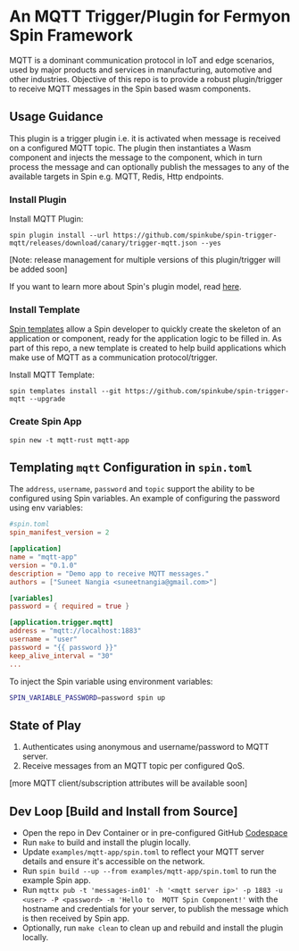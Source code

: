 # An MQTT Trigger/Plugin for Fermyon Spin Framework

MQTT is a dominant communication protocol in IoT and edge scenarios, used by major products and services in manufacturing, automotive and other industries.
Objective of this repo is to provide a robust plugin/trigger to receive MQTT messages in the Spin based wasm components.

## Usage Guidance

This plugin is a trigger plugin i.e. it is activated when message is received on a configured MQTT topic.
The plugin then instantiates a Wasm component and injects the message to the component, which in turn process the message and can optionally publish the messages to any of the available targets in Spin e.g. MQTT, Redis, Http endpoints.

### Install Plugin

Install MQTT Plugin:

```
spin plugin install --url https://github.com/spinkube/spin-trigger-mqtt/releases/download/canary/trigger-mqtt.json --yes
```

[Note: release management for multiple versions of this plugin/trigger will be added soon]

If you want to learn more about Spin's plugin model, read [here](https://www.fermyon.com/blog/managing-spin-templates-and-plugins).

### Install Template

[Spin templates](https://www.fermyon.com/blog/managing-spin-templates-and-plugins) allow a Spin developer to quickly create the skeleton of an application or component, ready for the application logic to be filled in. As part of this repo, a new template is created to help build applications which make use of MQTT as a communication protocol/trigger.

Install MQTT Template:

```
spin templates install --git https://github.com/spinkube/spin-trigger-mqtt --upgrade
```

### Create Spin App

```
spin new -t mqtt-rust mqtt-app
```

## Templating `mqtt` Configuration in `spin.toml`

The `address`, `username`, `password` and `topic` support the ability to be configured using Spin variables. An example of configuring the password using env variables:

```toml
#spin.toml
spin_manifest_version = 2

[application]
name = "mqtt-app"
version = "0.1.0"
description = "Demo app to receive MQTT messages."
authors = ["Suneet Nangia <suneetnangia@gmail.com>"]

[variables]
password = { required = true }

[application.trigger.mqtt]
address = "mqtt://localhost:1883"
username = "user"
password = "{{ password }}"
keep_alive_interval = "30"
...
```

To inject the Spin variable using environment variables:

```bash
SPIN_VARIABLE_PASSWORD=password spin up
```

## State of Play

1. Authenticates using anonymous and username/password to MQTT server.
2. Receive messages from an MQTT topic per configured QoS.

[more MQTT client/subscription attributes will be available soon]

## Dev Loop [Build and Install from Source]

* Open the repo in Dev Container or in pre-configured GitHub [Codespace](https://codespaces.new/spinkube/spin-trigger-mqtt)
* Run ```make``` to build and install the plugin locally.
* Update ```examples/mqtt-app/spin.toml``` to reflect your MQTT server details and ensure it's accessible on the network.
* Run ```spin build --up --from examples/mqtt-app/spin.toml``` to run the example Spin app.
* Run ```mqttx pub -t 'messages-in01' -h '<mqtt server ip>' -p 1883 -u <user> -P <password> -m 'Hello to  MQTT Spin Component!'``` with the hostname and credentials for your server, to publish the message which is then received by Spin app.
* Optionally, run ```make clean``` to clean up and rebuild and install the plugin locally.
